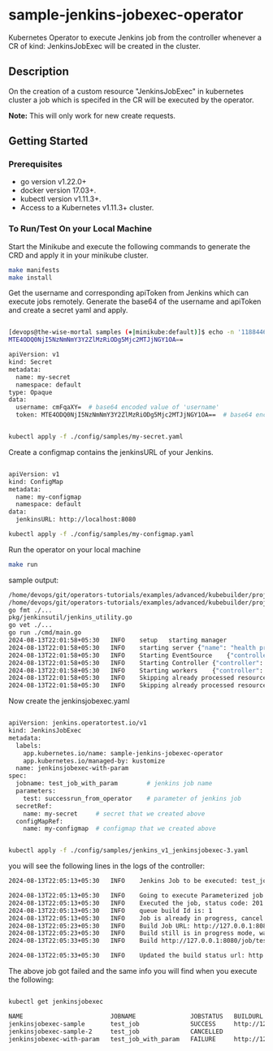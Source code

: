 # sample-jenkins-jobexec-operator
Kubernetes Operator to execute Jenkins job from the controller whenever a CR of kind: JenkinsJobExec will be created in the cluster.

## Description
On the creation of a custom resource "JenkinsJobExec" in kubernetes cluster a job which is specifed in the CR will be executed
by the operator. 

**Note:** This will only work for new create requests.

## Getting Started

### Prerequisites
- go version v1.22.0+
- docker version 17.03+.
- kubectl version v1.11.3+.
- Access to a Kubernetes v1.11.3+ cluster.

### To Run/Test On your Local Machine

Start the Minikube and execute the following commands to generate the CRD and apply it in your minikube cluster.

```sh
make manifests
make install
```

Get the username and corresponding apiToken from Jenkins which can execute jobs remotely. Generate the base64 of the username and apiToken and create a secret yaml and apply.   

```sh

[devops@the-wise-mortal samples (⎈|minikube:default)]$ echo -n '11884462973f6f7cfe34b88927612c4f58' | base64
MTE4ODQ0NjI5NzNmNmY3Y2ZlMzRiODg5Mjc2MTJjNGY1OA==

apiVersion: v1
kind: Secret
metadata:
  name: my-secret
  namespace: default
type: Opaque
data:
  username: cmFqaXY=  # base64 encoded value of 'username'
  token: MTE4ODQ0NjI5NzNmNmY3Y2ZlMzRiODg5Mjc2MTJjNGY1OA==  # base64 encoded apiToken of Jenkins


kubectl apply -f ./config/samples/my-secret.yaml
```

Create a configmap contains the jenkinsURL of your Jenkins. 

```sh

apiVersion: v1
kind: ConfigMap
metadata:
  name: my-configmap
  namespace: default
data:
  jenkinsURL: http://localhost:8080

kubectl apply -f ./config/samples/my-configmap.yaml
```

Run the operator on your local machine

```sh
make run
```

sample output:
```sh
/home/devops/git/operators-tutorials/examples/advanced/kubebuilder/projects/sample-jenkins-jobexec-operator/bin/controller-gen rbac:roleName=manager-role crd webhook paths="./..." output:crd:artifacts:config=config/crd/bases
/home/devops/git/operators-tutorials/examples/advanced/kubebuilder/projects/sample-jenkins-jobexec-operator/bin/controller-gen object:headerFile="hack/boilerplate.go.txt" paths="./..."
go fmt ./...
pkg/jenkinsutil/jenkins_utility.go
go vet ./...
go run ./cmd/main.go
2024-08-13T22:01:58+05:30	INFO	setup	starting manager
2024-08-13T22:01:58+05:30	INFO	starting server	{"name": "health probe", "addr": "[::]:8081"}
2024-08-13T22:01:58+05:30	INFO	Starting EventSource	{"controller": "jenkinsjobexec", "controllerGroup": "jenkins.operatortest.io", "controllerKind": "JenkinsJobExec", "source": "kind source: *v1.JenkinsJobExec"}
2024-08-13T22:01:58+05:30	INFO	Starting Controller	{"controller": "jenkinsjobexec", "controllerGroup": "jenkins.operatortest.io", "controllerKind": "JenkinsJobExec"}
2024-08-13T22:01:58+05:30	INFO	Starting workers	{"controller": "jenkinsjobexec", "controllerGroup": "jenkins.operatortest.io", "controllerKind": "JenkinsJobExec", "worker count": 1}
2024-08-13T22:01:58+05:30	INFO	Skipping already processed resource	{"name": "jenkinsjobexec-sample"}
2024-08-13T22:01:58+05:30	INFO	Skipping already processed resource	{"name": "jenkinsjobexec-sample-2"}
```

Now create the jenkinsjobexec.yaml

```sh

apiVersion: jenkins.operatortest.io/v1
kind: JenkinsJobExec
metadata:
  labels:
    app.kubernetes.io/name: sample-jenkins-jobexec-operator
    app.kubernetes.io/managed-by: kustomize
  name: jenkinsjobexec-with-param
spec:
  jobname: test_job_with_param        # jenkins job name
  parameters:
    test: successrun_from_operator    # parameter of jenkins job
  secretRef:
    name: my-secret     # secret that we created above
  configMapRef:
    name: my-configmap  # configmap that we created above


kubectl apply -f ./config/samples/jenkins_v1_jenkinsjobexec-3.yaml

```

you will see the following lines in the logs of the controller:

```sh
2024-08-13T22:05:13+05:30	INFO	Jenkins Job to be executed: test_job_with_param

2024-08-13T22:05:13+05:30	INFO	Going to execute Parameterized job
2024-08-13T22:05:13+05:30	INFO	Executed the job, status code: 201
2024-08-13T22:05:13+05:30	INFO	queue build Id is: 1
2024-08-13T22:05:13+05:30	INFO	Job is already in progress, cancel the job or wait
2024-08-13T22:05:23+05:30	INFO	Build Job URL: http://127.0.0.1:8080/job/test_job_with_param/65/
2024-08-13T22:05:23+05:30	INFO	Build still is in progress mode, waiting for its completion
2024-08-13T22:05:33+05:30	INFO	Build http://127.0.0.1:8080/job/test_job_with_param/65/ status: FAILURE

2024-08-13T22:05:33+05:30	INFO	Updated the build status url: http://127.0.0.1:8080/job/test_job_with_param/65/ status: FAILURE


```

The above job got failed and the same info you will find when you execute the following: 

```sh

kubectl get jenkinsjobexec

NAME                        JOBNAME               JOBSTATUS   BUILDURL
jenkinsjobexec-sample       test_job              SUCCESS     http://127.0.0.1:8080/job/test_job/56/
jenkinsjobexec-sample-2     test_job              CANCELLED   
jenkinsjobexec-with-param   test_job_with_param   FAILURE     http://127.0.0.1:8080/job/test_job_with_param/65/

```


